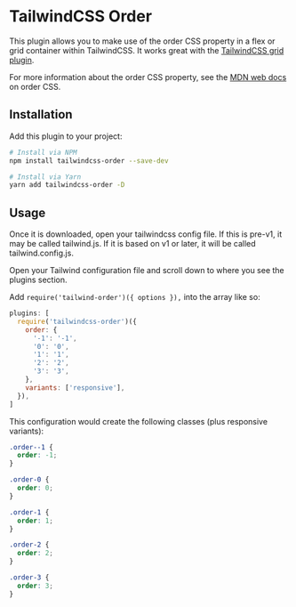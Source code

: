 # TailwindCSS Order

This plugin allows you to make use of the order CSS property in a flex or grid container within TailwindCSS. It works great with the [TailwindCSS grid plugin](https://www.npmjs.com/package/tailwindcss-grid).

For more information about the order CSS property, see the [MDN web docs](https://developer.mozilla.org/en-US/docs/Web/CSS/order) on order CSS.

## Installation

Add this plugin to your project:

```bash
# Install via NPM
npm install tailwindcss-order --save-dev

# Install via Yarn
yarn add tailwindcss-order -D
```

## Usage

Once it is downloaded, open your tailwindcss config file. If this is pre-v1, it may be called tailwind.js. If it is based on v1 or later, it will be called tailwind.config.js.

Open your Tailwind configuration file and scroll down to where you see the plugins section.

Add `require('tailwind-order')({ options }),` into the array like so:

```javascript
plugins: [
  require('tailwindcss-order')({
    order: {
      '-1': '-1',
      '0': '0',
      '1': '1',
      '2': '2',
      '3': '3',
    },
    variants: ['responsive'],
  }),
]
```

This configuration would create the following classes (plus responsive variants):

```css
.order--1 {
  order: -1;
}

.order-0 {
  order: 0;
}

.order-1 {
  order: 1;
}

.order-2 {
  order: 2;
}

.order-3 {
  order: 3;
}

```